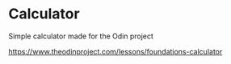 # Calculator

Simple calculator made for the Odin project

https://www.theodinproject.com/lessons/foundations-calculator